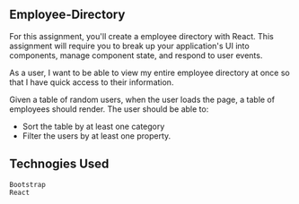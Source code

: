 ## Employee-Directory

For this assignment, you'll create a employee directory with React. This assignment will require you to  break up your application's UI into components, manage component state, and respond to user events.

As a user, I want to be able to view my entire employee directory at once so that I have quick access to their information.

Given a table of random users, when the user loads the page, a table of employees should render.
The user should be able to:

 * Sort the table by at least one category
 * Filter the users by at least one property.

## Technogies Used
```
Bootstrap
React
```



